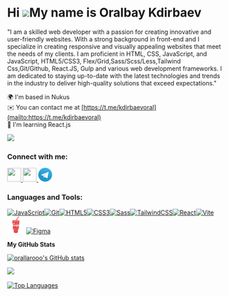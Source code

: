 # Hi ![](https://user-images.githubusercontent.com/18350557/176309783-0785949b-9127-417c-8b55-ab5a4333674e.gif)My name is Oralbay Kdirbaev

<p align="left">"I am a skilled web developer with a passion for creating innovative and user-friendly websites. With a strong background in front-end and I specialize in creating responsive and visually appealing websites that meet the needs of my clients. I am proficient in HTML, CSS, JavaScript,  and JavaScript, HTML5/CSS3, Flex/Grid,Sass/Scss/Less,Tailwind Css,Git/Github, React.JS, Gulp and various web development frameworks. I am dedicated to staying up-to-date with the latest technologies and trends in the industry to deliver high-quality solutions that exceed expectations."</p>

 🌍 I'm based in Nukus
 <br />
 ✉️ You can contact me at [https://t.me/kdirbaevoral](mailto:https://t.me/kdirbaevoral)
 <br />
 🧠 I'm learning React.js
 <br />

<a href="https://www.github.com/orallarooo" target="_blank" rel="noreferrer"><img
src="https://img.shields.io/github/followers/orallarooo?logo=github&style=for-the-badge&color=000000&labelColor=ffffff" /></a>

<h3 align="left">Connect with me:</h3>



<p align="left"> <a href="https://www.github.com/orallarooo" target="_blank" rel="noreferrer"> <picture> <source media="(prefers-color-scheme: dark)" srcset="https://raw.githubusercontent.com/danielcranney/readme-generator/main/public/icons/socials/github-dark.svg" /> <source media="(prefers-color-scheme: light)" srcset="https://raw.githubusercontent.com/danielcranney/readme-generator/main/public/icons/socials/github.svg" /> <img src="https://raw.githubusercontent.com/danielcranney/readme-generator/main/public/icons/socials/github.svg" width="32" height="32" /> </picture> </a><a href="http://www.instagram.com/iiiiiiii.h" target="_blank" rel="noreferrer"> <picture> <source media="(prefers-color-scheme: dark)" srcset="undefined" /> <source media="(prefers-color-scheme: light)" srcset="https://raw.githubusercontent.com/danielcranney/readme-generator/main/public/icons/socials/instagram.svg" /> <img src="https://raw.githubusercontent.com/danielcranney/readme-generator/main/public/icons/socials/instagram.svg" width="32" height="32" /> </picture> </a><a href="https://t.me/kdirbaevoral" target="blank" rel="noreferrer"><img src="https://github.com/TelegramBeta/Telegram/blob/main/Assets/telegram.png" width="32px" height="32px" ></a>
</p>







<h3 align="left">Languages and Tools:</h3>
<p align="left">
<a href="https://developer.mozilla.org/en-US/docs/Web/JavaScript" target="_blank" rel="noreferrer"><img src="https://raw.githubusercontent.com/danielcranney/readme-generator/main/public/icons/skills/javascript-colored.svg" width="36" height="36" alt="JavaScript" /></a><a href="https://git-scm.com/" target="_blank" rel="noreferrer"><img src="https://raw.githubusercontent.com/danielcranney/readme-generator/main/public/icons/skills/git-colored.svg" width="36" height="36" alt="Git" /></a><a href="https://developer.mozilla.org/en-US/docs/Glossary/HTML5" target="_blank" rel="noreferrer"><img src="https://raw.githubusercontent.com/danielcranney/readme-generator/main/public/icons/skills/html5-colored.svg" width="36" height="36" alt="HTML5" /></a><a href="https://www.w3.org/TR/CSS/#css" target="_blank" rel="noreferrer"><img src="https://raw.githubusercontent.com/danielcranney/readme-generator/main/public/icons/skills/css3-colored.svg" width="36" height="36" alt="CSS3" /></a><a href="https://sass-lang.com/" target="_blank" rel="noreferrer"><img src="https://raw.githubusercontent.com/danielcranney/readme-generator/main/public/icons/skills/sass-colored.svg" width="36" height="36" alt="Sass" /></a><a href="https://tailwindcss.com/" target="_blank" rel="noreferrer"><img src="https://raw.githubusercontent.com/danielcranney/readme-generator/main/public/icons/skills/tailwindcss-colored.svg" width="36" height="36" alt="TailwindCSS" /></a><a href="https://reactjs.org/" target="_blank" rel="noreferrer"><img src="https://raw.githubusercontent.com/danielcranney/readme-generator/main/public/icons/skills/react-colored.svg" width="36" height="36" alt="React" /></a><a href="https://vitejs.dev/" target="_blank" rel="noreferrer"><img src="https://raw.githubusercontent.com/danielcranney/readme-generator/main/public/icons/skills/vite-colored.svg" width="36" height="36" alt="Vite" /></a>
<a href="https://gulpjs.com" target="_blank" rel="noreferrer"> <img src="https://raw.githubusercontent.com/devicons/devicon/master/icons/gulp/gulp-plain.svg" alt="gulp" width="40" height="40"/></a> 
<a href="https://www.figma.com/" target="_blank" rel="noreferrer"><img src="https://raw.githubusercontent.com/danielcranney/readme-generator/main/public/icons/skills/figma-colored.svg" width="36" height="36" alt="Figma" /></a>
</p>

<b>My GitHub Stats</b>

<a href="http://www.github.com/orallarooo"><img src="https://github-readme-stats.vercel.app/api?username=orallarooo&show_icons=true&hide=&count_private=true&title_color=0891b2&text_color=ffffff&icon_color=0891b2&bg_color=1c1917&hide_border=true&show_icons=true" alt="orallarooo's GitHub stats" /></a>

<a href="http://www.github.com/orallarooo"><img src="https://github-readme-streak-stats.herokuapp.com/?user=orallarooo&stroke=ffffff&background=1c1917&ring=0891b2&fire=0891b2&currStreakNum=ffffff&currStreakLabel=0891b2&sideNums=ffffff&sideLabels=ffffff&dates=ffffff&hide_border=true" /></a>

<a href="https://github.com/orallarooo" align="left"><img src="https://github-readme-stats.vercel.app/api/top-langs/?username=orallarooo&langs_count=10&title_color=0891b2&text_color=ffffff&icon_color=0891b2&bg_color=1c1917&hide_border=true&locale=en&custom_title=Top%20%Languages" alt="Top Languages" /></a>
